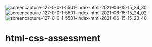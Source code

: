 ![screencapture-127-0-0-1-5501-index-html-2021-06-15-15_24_30](https://user-images.githubusercontent.com/56605042/122119681-15b51980-cdef-11eb-9879-0fd178674917.png)
![screencapture-127-0-0-1-5501-index-html-2021-06-15-15_24_02](https://user-images.githubusercontent.com/56605042/122119694-1948a080-cdef-11eb-8e7b-34052f127590.png)
![screencapture-127-0-0-1-5501-index-html-2021-06-15-15_23_40](https://user-images.githubusercontent.com/56605042/122119703-1b126400-cdef-11eb-8d68-0aa41284f88b.png)
# html-css-assessment
